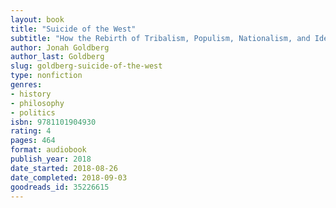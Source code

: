 ```yaml
---
layout: book
title: "Suicide of the West"
subtitle: "How the Rebirth of Tribalism, Populism, Nationalism, and Identity Politics is Destroying American Democracy"
author: Jonah Goldberg
author_last: Goldberg
slug: goldberg-suicide-of-the-west
type: nonfiction
genres:
- history
- philosophy
- politics
isbn: 9781101904930
rating: 4
pages: 464
format: audiobook
publish_year: 2018
date_started: 2018-08-26
date_completed: 2018-09-03
goodreads_id: 35226615
---
```

